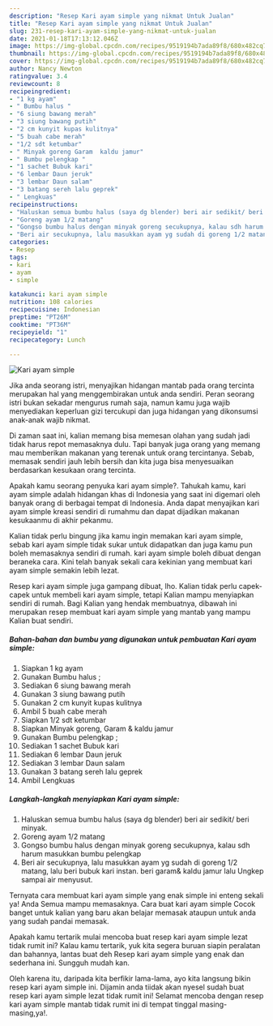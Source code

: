 ```yaml
---
description: "Resep Kari ayam simple yang nikmat Untuk Jualan"
title: "Resep Kari ayam simple yang nikmat Untuk Jualan"
slug: 231-resep-kari-ayam-simple-yang-nikmat-untuk-jualan
date: 2021-01-18T17:13:12.046Z
image: https://img-global.cpcdn.com/recipes/9519194b7ada89f8/680x482cq70/kari-ayam-simple-foto-resep-utama.jpg
thumbnail: https://img-global.cpcdn.com/recipes/9519194b7ada89f8/680x482cq70/kari-ayam-simple-foto-resep-utama.jpg
cover: https://img-global.cpcdn.com/recipes/9519194b7ada89f8/680x482cq70/kari-ayam-simple-foto-resep-utama.jpg
author: Nancy Newton
ratingvalue: 3.4
reviewcount: 8
recipeingredient:
- "1 kg ayam"
- " Bumbu halus "
- "6 siung bawang merah"
- "3 siung bawang putih"
- "2 cm kunyit kupas kulitnya"
- "5 buah cabe merah"
- "1/2 sdt ketumbar"
- " Minyak goreng Garam  kaldu jamur"
- " Bumbu pelengkap "
- "1 sachet Bubuk kari"
- "6 lembar Daun jeruk"
- "3 lembar Daun salam"
- "3 batang sereh lalu geprek"
- " Lengkuas"
recipeinstructions:
- "Haluskan semua bumbu halus (saya dg blender) beri air sedikit/ beri minyak."
- "Goreng ayam 1/2 matang"
- "Gongso bumbu halus dengan minyak goreng secukupnya, kalau sdh harum masukkan bumbu pelengkap"
- "Beri air secukupnya, lalu masukkan ayam yg sudah di goreng 1/2 matang, lalu beri bubuk kari instan. beri garam&amp; kaldu jamur lalu Ungkep sampai air menyusut."
categories:
- Resep
tags:
- kari
- ayam
- simple

katakunci: kari ayam simple 
nutrition: 108 calories
recipecuisine: Indonesian
preptime: "PT26M"
cooktime: "PT36M"
recipeyield: "1"
recipecategory: Lunch

---
```



![Kari ayam simple](https://img-global.cpcdn.com/recipes/9519194b7ada89f8/680x482cq70/kari-ayam-simple-foto-resep-utama.jpg)

Jika anda seorang istri, menyajikan hidangan mantab pada orang tercinta merupakan hal yang menggembirakan untuk anda sendiri. Peran seorang istri bukan sekadar mengurus rumah saja, namun kamu juga wajib menyediakan keperluan gizi tercukupi dan juga hidangan yang dikonsumsi anak-anak wajib nikmat.

Di zaman  saat ini, kalian memang bisa memesan olahan yang sudah jadi tidak harus repot memasaknya dulu. Tapi banyak juga orang yang memang mau memberikan makanan yang terenak untuk orang tercintanya. Sebab, memasak sendiri jauh lebih bersih dan kita juga bisa menyesuaikan berdasarkan kesukaan orang tercinta. 



Apakah kamu seorang penyuka kari ayam simple?. Tahukah kamu, kari ayam simple adalah hidangan khas di Indonesia yang saat ini digemari oleh banyak orang di berbagai tempat di Indonesia. Anda dapat menyajikan kari ayam simple kreasi sendiri di rumahmu dan dapat dijadikan makanan kesukaanmu di akhir pekanmu.

Kalian tidak perlu bingung jika kamu ingin memakan kari ayam simple, sebab kari ayam simple tidak sukar untuk didapatkan dan juga kamu pun boleh memasaknya sendiri di rumah. kari ayam simple boleh dibuat dengan beraneka cara. Kini telah banyak sekali cara kekinian yang membuat kari ayam simple semakin lebih lezat.

Resep kari ayam simple juga gampang dibuat, lho. Kalian tidak perlu capek-capek untuk membeli kari ayam simple, tetapi Kalian mampu menyiapkan sendiri di rumah. Bagi Kalian yang hendak membuatnya, dibawah ini merupakan resep membuat kari ayam simple yang mantab yang mampu Kalian buat sendiri.

<!--inarticleads1-->

##### Bahan-bahan dan bumbu yang digunakan untuk pembuatan Kari ayam simple:

1. Siapkan 1 kg ayam
1. Gunakan  Bumbu halus ;
1. Sediakan 6 siung bawang merah
1. Gunakan 3 siung bawang putih
1. Gunakan 2 cm kunyit kupas kulitnya
1. Ambil 5 buah cabe merah
1. Siapkan 1/2 sdt ketumbar
1. Siapkan  Minyak goreng, Garam &amp; kaldu jamur
1. Gunakan  Bumbu pelengkap ;
1. Sediakan 1 sachet Bubuk kari
1. Sediakan 6 lembar Daun jeruk
1. Sediakan 3 lembar Daun salam
1. Gunakan 3 batang sereh lalu geprek
1. Ambil  Lengkuas




<!--inarticleads2-->

##### Langkah-langkah menyiapkan Kari ayam simple:

1. Haluskan semua bumbu halus (saya dg blender) beri air sedikit/ beri minyak.
1. Goreng ayam 1/2 matang
1. Gongso bumbu halus dengan minyak goreng secukupnya, kalau sdh harum masukkan bumbu pelengkap
1. Beri air secukupnya, lalu masukkan ayam yg sudah di goreng 1/2 matang, lalu beri bubuk kari instan. beri garam&amp; kaldu jamur lalu Ungkep sampai air menyusut.




Ternyata cara membuat kari ayam simple yang enak simple ini enteng sekali ya! Anda Semua mampu memasaknya. Cara buat kari ayam simple Cocok banget untuk kalian yang baru akan belajar memasak ataupun untuk anda yang sudah pandai memasak.

Apakah kamu tertarik mulai mencoba buat resep kari ayam simple lezat tidak rumit ini? Kalau kamu tertarik, yuk kita segera buruan siapin peralatan dan bahannya, lantas buat deh Resep kari ayam simple yang enak dan sederhana ini. Sungguh mudah kan. 

Oleh karena itu, daripada kita berfikir lama-lama, ayo kita langsung bikin resep kari ayam simple ini. Dijamin anda tiidak akan nyesel sudah buat resep kari ayam simple lezat tidak rumit ini! Selamat mencoba dengan resep kari ayam simple mantab tidak rumit ini di tempat tinggal masing-masing,ya!.

